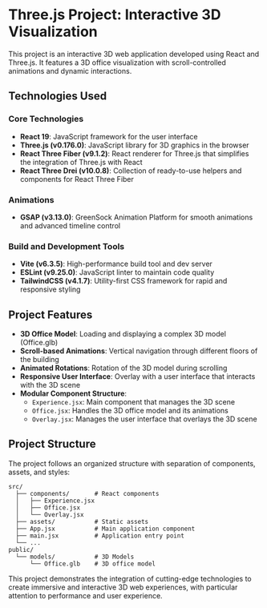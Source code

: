 # Three.js Project: Interactive 3D Visualization

This project is an interactive 3D web application developed using React and Three.js. It features a 3D office visualization with scroll-controlled animations and dynamic interactions.

## Technologies Used

### Core Technologies
- **React 19**: JavaScript framework for the user interface
- **Three.js (v0.176.0)**: JavaScript library for 3D graphics in the browser
- **React Three Fiber (v9.1.2)**: React renderer for Three.js that simplifies the integration of Three.js with React
- **React Three Drei (v10.0.8)**: Collection of ready-to-use helpers and components for React Three Fiber

### Animations
- **GSAP (v3.13.0)**: GreenSock Animation Platform for smooth animations and advanced timeline control

### Build and Development Tools
- **Vite (v6.3.5)**: High-performance build tool and dev server
- **ESLint (v9.25.0)**: JavaScript linter to maintain code quality
- **TailwindCSS (v4.1.7)**: Utility-first CSS framework for rapid and responsive styling

## Project Features

- **3D Office Model**: Loading and displaying a complex 3D model (Office.glb)
- **Scroll-based Animations**: Vertical navigation through different floors of the building
- **Animated Rotations**: Rotation of the 3D model during scrolling
- **Responsive User Interface**: Overlay with a user interface that interacts with the 3D scene
- **Modular Component Structure**:
  - `Experience.jsx`: Main component that manages the 3D scene
  - `Office.jsx`: Handles the 3D office model and its animations
  - `Overlay.jsx`: Manages the user interface that overlays the 3D scene

## Project Structure
The project follows an organized structure with separation of components, assets, and styles:

```
src/
  ├── components/       # React components
  │   ├── Experience.jsx
  │   ├── Office.jsx
  │   └── Overlay.jsx
  ├── assets/           # Static assets
  ├── App.jsx           # Main application component
  ├── main.jsx          # Application entry point
  └── ...
public/
  └── models/           # 3D Models
      └── Office.glb    # 3D office model
```

This project demonstrates the integration of cutting-edge technologies to create immersive and interactive 3D web experiences, with particular attention to performance and user experience.
